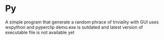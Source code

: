 # Py
A simple program that generate a random phrace of triviality with GUI
uses wxpython and pyperclip
demo.exe is outdated and latest version of executable file is not available yet
